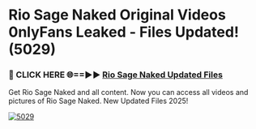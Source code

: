 # Rio Sage Naked Original Videos 0nlyFans Leaked - Files Updated! (5029)

<h3>🔴 CLICK HERE 🌐==►► <a href="https://tinyurl.com/yckcrads" rel="nofollow">Rio Sage Naked Updated Files</a></h3>

Get Rio Sage Naked and all content. Now you can access all videos and pictures of Rio Sage Naked. New Updated Files 2025!

[![5029](https://i.imgur.com/hpKpOFt.gif)](https://tinyurl.com/yckcrads)
